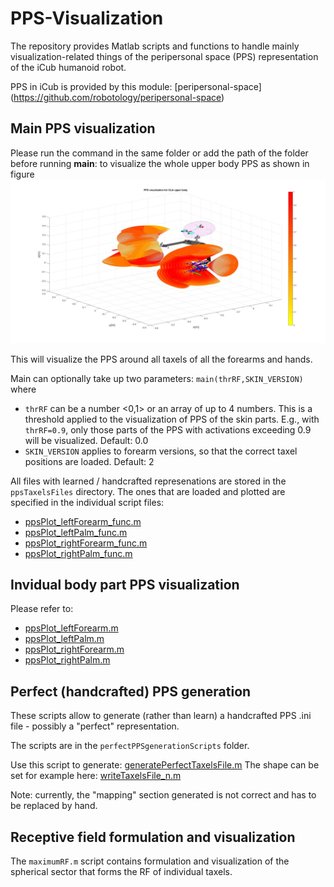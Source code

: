 PPS-Visualization
=============================
The repository provides Matlab scripts and functions to handle mainly visualization-related things of the peripersonal space (PPS) representation of the iCub humanoid robot.

PPS in iCub is provided by this module: [peripersonal-space] (https://github.com/robotology/peripersonal-space)

## Main PPS visualization

Please run the command in the same folder or add the path of the folder before running
	**main**: to visualize the whole upper body PPS as shown in figure
	<img src="https://github.com/towardthesea/PPS-visualization/blob/master/misc/upperbodyPPS.jpg"/>

This will visualize the PPS around all taxels of all the forearms and hands.

Main can optionally take up two parameters: `main(thrRF,SKIN_VERSION)` where
 - `thrRF` can be a number <0,1> or an array of up to 4 numbers. This is a threshold applied to the visualization of PPS of the skin parts. E.g., with `thrRF=0.9`, only those parts of the PPS with activations exceeding 0.9 will be visualized. Default: 0.0
 - `SKIN_VERSION` applies to forearm versions, so that the correct taxel positions are loaded. Default: 2
 
All files with learned / handcrafted represenations are stored in the `ppsTaxelsFiles` directory. The ones that are loaded and plotted are specified in the individual script files:
 - [ppsPlot_leftForearm_func.m](https://github.com/towardthesea/PPS-visualization/blob/master/left_forearm/ppsPlot_leftForearm_func.m#L14)
 - [ppsPlot_leftPalm_func.m](https://github.com/towardthesea/PPS-visualization/blob/master/left_palm/ppsPlot_leftPalm_func.m#L14)
 - [ppsPlot_rightForearm_func.m](https://github.com/towardthesea/PPS-visualization/blob/master/right_forearm/ppsPlot_rightForearm_func.m#L14)
- [ppsPlot_rightPalm_func.m](https://github.com/towardthesea/PPS-visualization/blob/master/right_palm/ppsPlot_rightPalm_func.m#L15)

## Invidual body part PPS visualization 
Please refer to: 
- [ppsPlot_leftForearm.m](https://github.com/towardthesea/PPS-visualization/blob/master/left_forearm/ppsPlot_leftForearm.m)
- [ppsPlot_leftPalm.m](https://github.com/towardthesea/PPS-visualization/blob/master/left_palm/ppsPlot_leftPalm.m)
- [ppsPlot_rightForearm.m](https://github.com/towardthesea/PPS-visualization/blob/master/right_forearm/ppsPlot_rightForearm.m)
- [ppsPlot_rightPalm.m](https://github.com/towardthesea/PPS-visualization/blob/master/right_palm/ppsPlot_rightPalm.m)

## Perfect (handcrafted) PPS generation
These scripts allow to generate (rather than learn) a handcrafted PPS .ini file - possibly a "perfect" representation.

The scripts are in the `perfectPPSgenerationScripts` folder.

Use this script to generate: [generatePerfectTaxelsFile.m](https://github.com/towardthesea/PPS-visualization/blob/master/perfectPPSgenerationScripts/generatePerfectTaxelsFile.m)
The shape can be set for example here: [writeTaxelsFile_n.m](https://github.com/towardthesea/PPS-visualization/blob/master/perfectPPSgenerationScripts/writeTaxelsFile_n.m)

Note: currently, the "mapping" section generated is not correct and has to be replaced by hand.

## Receptive field formulation and visualization
The `maximumRF.m` script contains formulation and visualization of the spherical sector that forms the RF of individual taxels.
